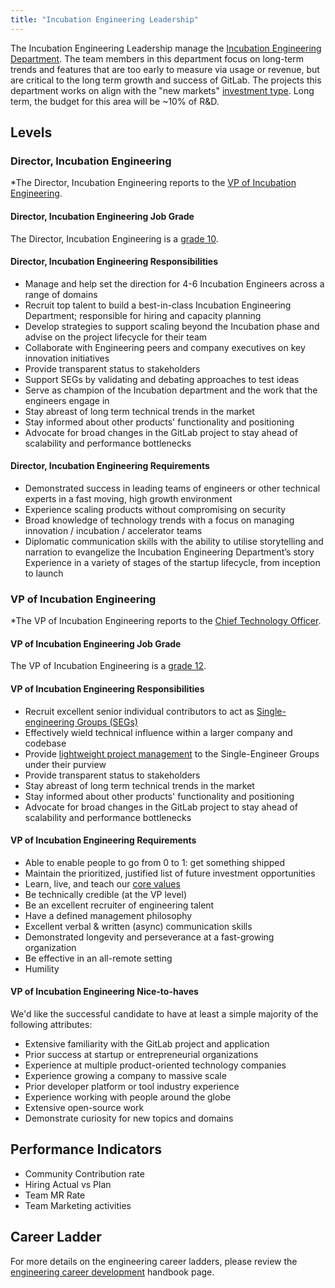 ```yaml
---
title: "Incubation Engineering Leadership"
---
```


The Incubation Engineering Leadership manage the [Incubation Engineering Department](/handbook/engineering/incubation/). The team members in this department focus on long-term trends and features that are too early to measure via usage or revenue, but are critical to the long term growth and success of GitLab. The projects this department works on align with the "new markets" [investment type](https://internal.gitlab.com/handbook/product/investment/). Long term, the budget for this area will be ~10% of R&D.

## Levels

### Director, Incubation Engineering

*The Director, Incubation Engineering reports to the [VP of Incubation Engineering](#vp-of-incubation-engineering).

#### Director, Incubation Engineering Job Grade

The Director, Incubation Engineering is a [grade 10](/handbook/total-rewards/compensation/compensation-calculator/#gitlab-job-grades).

#### Director, Incubation Engineering Responsibilities

- Manage and help set the direction for 4-6 Incubation Engineers across a range of domains
- Recruit top talent to build a best-in-class Incubation Engineering Department; responsible for hiring and capacity planning
- Develop strategies to support scaling beyond the Incubation phase and advise on the project lifecycle for their team
- Collaborate with Engineering peers and company executives on key innovation initiatives
- Provide transparent status to stakeholders
- Support SEGs by validating and debating approaches to test ideas
- Serve as champion of the Incubation department and the work that the engineers engage in
- Stay abreast of long term technical trends in the market
- Stay informed about other products' functionality and positioning
- Advocate for broad changes in the GitLab project to stay ahead of scalability and performance bottlenecks

#### Director, Incubation Engineering Requirements

- Demonstrated success in leading teams of engineers or other technical experts in a fast moving, high growth environment
- Experience scaling products without compromising on security
- Broad knowledge of technology trends with a focus on managing innovation / incubation / accelerator teams
- Diplomatic communication skills with the ability to utilise storytelling and narration to evangelize the Incubation Engineering Department’s story
Experience in a variety of stages of the startup lifecycle, from inception to launch

### VP of Incubation Engineering

*The VP of Incubation Engineering reports to the [Chief Technology Officer](/job-families/engineering/engineering-management/#chief-technology-officer).

#### VP of Incubation Engineering Job Grade

The VP of Incubation Engineering is a [grade 12](/handbook/total-rewards/compensation/compensation-calculator/#gitlab-job-grades).

#### VP of Incubation Engineering Responsibilities

- Recruit excellent senior individual contributors to act as [Single-engineering Groups (SEGs)](/handbook/company/structure/#single-engineer-groups)
- Effectively wield technical influence within a larger company and codebase
- Provide [lightweight project management](/handbook/engineering/demos/) to the Single-Engineer Groups under their purview
- Provide transparent status to stakeholders
- Stay abreast of long term technical trends in the market
- Stay informed about other products' functionality and positioning
- Advocate for broad changes in the GitLab project to stay ahead of scalability and performance bottlenecks

#### VP of Incubation Engineering Requirements

- Able to enable people to go from 0 to 1: get something shipped
- Maintain the prioritized, justified list of future investment opportunities
- Learn, live, and teach our [core values](/handbook/values/#credit)
- Be technically credible (at the VP level)
- Be an excellent recruiter of engineering talent
- Have a defined management philosophy
- Excellent verbal & written (async) communication skills
- Demonstrated longevity and perseverance at a fast-growing organization
- Be effective in an all-remote setting
- Humility

#### VP of Incubation Engineering Nice-to-haves

We'd like the successful candidate to have at least a simple majority of the following attributes:

- Extensive familiarity with the GitLab project and application
- Prior success at startup or entrepreneurial organizations
- Experience at multiple product-oriented technology companies
- Experience growing a company to massive scale
- Prior developer platform or tool industry experience
- Experience working with people around the globe
- Extensive open-source work
- Demonstrate curiosity for new topics and domains

## Performance Indicators

- Community Contribution rate
- Hiring Actual vs Plan
- Team MR Rate
- Team Marketing activities

## Career Ladder

For more details on the engineering career ladders, please review the [engineering career development](/handbook/engineering/careers/#roles) handbook page.
